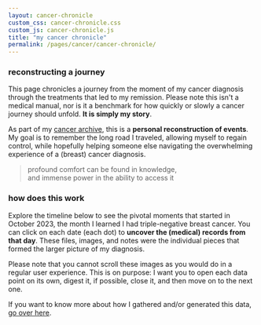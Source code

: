 ```yaml
---
layout: cancer-chronicle
custom_css: cancer-chronicle.css
custom_js: cancer-chronicle.js
title: "my cancer chronicle"
permalink: /pages/cancer/cancer-chronicle/
---
```


### reconstructing a journey
This page chronicles a journey from the moment of my cancer diagnosis through the treatments that led to my remission. Please note this isn't a medical manual, nor is it a benchmark for how quickly or slowly a cancer journey should unfold. **It is simply my story**.

As part of my [cancer archive](/pages/cancer/cancer-archive/), this is a **personal reconstruction of events**. My goal is to remember the long road I traveled, allowing myself to regain control, while hopefully helping someone else navigating the overwhelming experience of a (breast) cancer diagnosis.

 > profound comfort can be found in knowledge,  
 > and immense power in the ability to access it

### how does this work
Explore the timeline below to see the pivotal moments that started in October 2023, the month I learned I had triple-negative breast cancer. You can click on each date (each dot) to **uncover the (medical) records from that day**. These files, images, and notes were the individual pieces that formed the larger picture of my diagnosis.

Please note that you cannot scroll these images as you would do in a regular user experience.
This is on purpose: I want you to open each data point on its own, digest it, if possible, close it, and then move on to the next one.

If you want to know more about how I gathered and/or generated this data, [go over here](/pages/cancer/cancer-chronicle-methodology/).


